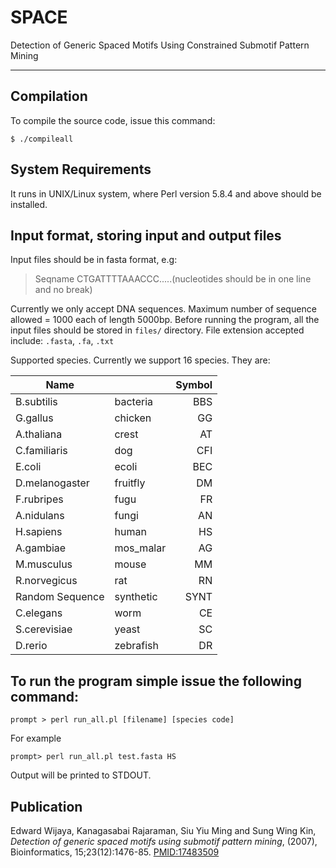 # SPACE
Detection of Generic Spaced Motifs Using Constrained Submotif Pattern Mining
____________________________________________________________________

## Compilation

To compile the source code, issue this command:

    $ ./compileall


## System Requirements
It runs in UNIX/Linux system, where Perl version 5.8.4 and above should be installed. 

## Input format, storing input and output files

   Input files should be in fasta format, e.g:
   
   >Seqname
   CTGATTTTAAACCC.....(nucleotides should be in one line and no break)

Currently we only accept DNA sequences. Maximum number of sequence
allowed = 1000 each of length 5000bp.
Before running the program, all the input files should be stored in 
`files/` directory. File extension accepted include: `.fasta`, `.fa`, `.txt`

   
Supported species.
Currently we support 16 species. They are:


   |Name           |                  |Symbol|
   |---------------|----------------  |-----:|
   |B.subtilis     | bacteria         | BBS  |
   |G.gallus       | chicken          | GG   |
   |A.thaliana     | crest            | AT   |
   |C.familiaris   | dog              | CFI  |
   |E.coli         | ecoli            | BEC  |
   |D.melanogaster | fruitfly         | DM   |
   |F.rubripes     | fugu             | FR   |
   |A.nidulans     | fungi            | AN   |
   |H.sapiens      | human            | HS   |
   |A.gambiae      | mos_malar        | AG   |
   |M.musculus     | mouse            | MM   |
   |R.norvegicus   | rat              | RN   |
   |Random Sequence| synthetic        | SYNT |
   |C.elegans      | worm             | CE   |
   |S.cerevisiae   | yeast            | SC   |
   |D.rerio        | zebrafish        | DR   |

## To run the program simple issue the following command:

    prompt > perl run_all.pl [filename] [species code]

For example

    prompt> perl run_all.pl test.fasta HS

Output will be printed to STDOUT.

## Publication
Edward Wijaya, Kanagasabai Rajaraman, Siu Yiu Ming and Sung Wing Kin, 
*Detection of generic spaced motifs using submotif pattern mining*, (2007),
Bioinformatics, 15;23(12):1476-85. [PMID:17483509](http://www.ncbi.nlm.nih.gov/pubmed/17483509) 
